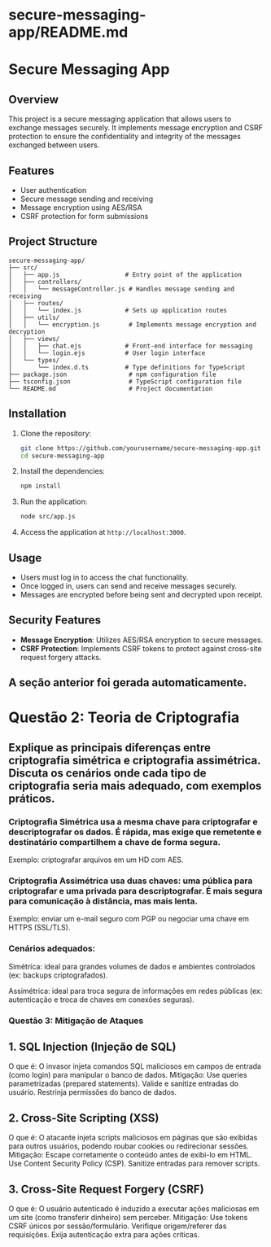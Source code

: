# secure-messaging-app/README.md

# Secure Messaging App

## Overview
This project is a secure messaging application that allows users to exchange messages securely. It implements message encryption and CSRF protection to ensure the confidentiality and integrity of the messages exchanged between users.

## Features
- User authentication
- Secure message sending and receiving
- Message encryption using AES/RSA
- CSRF protection for form submissions

## Project Structure
```
secure-messaging-app/
├── src/
│   ├── app.js                  # Entry point of the application
│   ├── controllers/
│   │   └── messageController.js # Handles message sending and receiving
│   ├── routes/
│   │   └── index.js            # Sets up application routes
│   ├── utils/
│   │   └── encryption.js        # Implements message encryption and decryption
│   ├── views/
│   │   ├── chat.ejs            # Front-end interface for messaging
│   │   └── login.ejs           # User login interface
│   └── types/
│       └── index.d.ts          # Type definitions for TypeScript
├── package.json                 # npm configuration file
├── tsconfig.json                # TypeScript configuration file
└── README.md                    # Project documentation
```

## Installation
1. Clone the repository:
   ```bash
   git clone https://github.com/yourusername/secure-messaging-app.git
   cd secure-messaging-app
   ```

2. Install the dependencies:
   ```bash
   npm install
   ```

3. Run the application:
   ```bash
   node src/app.js
   ```

4. Access the application at `http://localhost:3000`.

## Usage
- Users must log in to access the chat functionality.
- Once logged in, users can send and receive messages securely.
- Messages are encrypted before being sent and decrypted upon receipt.

## Security Features
- **Message Encryption**: Utilizes AES/RSA encryption to secure messages.
- **CSRF Protection**: Implements CSRF tokens to protect against cross-site request forgery attacks.

## A seção anterior foi gerada automaticamente.

# Questão 2: Teoria de Criptografia 
## Explique as principais diferenças entre criptografia simétrica e criptografia assimétrica. Discuta os cenários onde cada tipo de criptografia seria mais adequado, com exemplos práticos.

### Criptografia Simétrica usa a mesma chave para criptografar e descriptografar os dados. É rápida, mas exige que remetente e destinatário compartilhem a chave de forma segura.
Exemplo: criptografar arquivos em um HD com AES.

### Criptografia Assimétrica usa duas chaves: uma pública para criptografar e uma privada para descriptografar. É mais segura para comunicação à distância, mas mais lenta.
Exemplo: enviar um e-mail seguro com PGP ou negociar uma chave em HTTPS (SSL/TLS).

### Cenários adequados:

Simétrica: ideal para grandes volumes de dados e ambientes controlados (ex: backups criptografados).

Assimétrica: ideal para troca segura de informações em redes públicas (ex: autenticação e troca de chaves em conexões seguras).

### Questão 3: Mitigação de Ataques

## 1. SQL Injection (Injeção de SQL)
   O que é:
      O invasor injeta comandos SQL maliciosos em campos de entrada (como login) para manipular o banco de dados.
   Mitigação:
      Use queries parametrizadas (prepared statements).
      Valide e sanitize entradas do usuário.
      Restrinja permissões do banco de dados.

## 2. Cross-Site Scripting (XSS)
   O que é:
      O atacante injeta scripts maliciosos em páginas que são exibidas para outros usuários, podendo roubar cookies ou redirecionar sessões.
   Mitigação:
      Escape corretamente o conteúdo antes de exibi-lo em HTML.
      Use Content Security Policy (CSP).
      Sanitize entradas para remover scripts.

## 3. Cross-Site Request Forgery (CSRF)
   O que é:
      O usuário autenticado é induzido a executar ações maliciosas em um site (como transferir dinheiro) sem perceber.
   Mitigação:
      Use tokens CSRF únicos por sessão/formulário.
      Verifique origem/referer das requisições.
      Exija autenticação extra para ações críticas.

